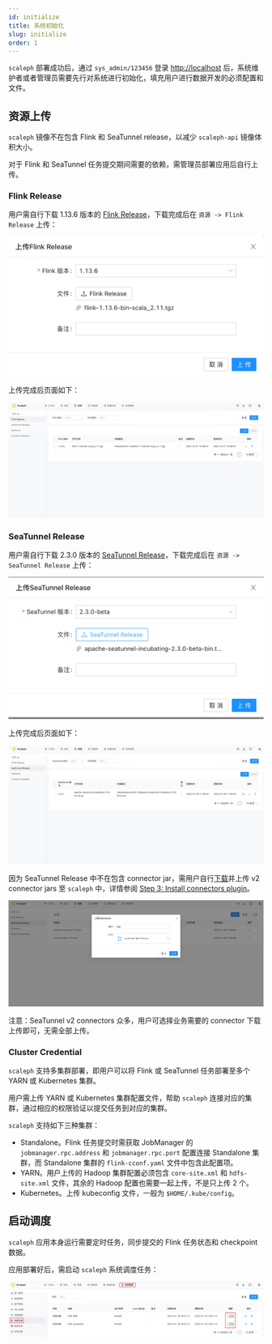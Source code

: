 ```yaml
---
id: initialize
title: 系统初始化
slug: initialize
order: 1
---
```


`scaleph` 部署成功后，通过 `sys_admin/123456` 登录 [http://localhost](http://localhost) 后，系统维护者或者管理员需要先行对系统进行初始化，填充用户进行数据开发的必须配置和文件。

## 资源上传

`scaleph` 镜像不在包含 Flink 和 SeaTunnel release，以减少 `scaleph-api` 镜像体积大小。

对于 Flink 和 SeaTunnel 任务提交期间需要的依赖，需管理员部署应用后自行上传。

### Flink Release

用户需自行下载 1.13.6 版本的 [Flink Release](https://archive.apache.org/dist/flink/flink-1.13.6/)，下载完成后在 `资源 -> Flink Release` 上传：

![upload_flink](../../../site/images/guide/quick-start/initialize/upload_flink.png)

上传完成后页面如下：

![flink_release_list](../../../site/images/guide/quick-start/initialize/flink_release_list.png)

### SeaTunnel Release

用户需自行下载 2.3.0 版本的 [SeaTunnel Release](https://seatunnel.apache.org/download/)，下载完成后在 `资源 -> SeaTunnel Release` 上传：

![upload_seatunnel](../../../site/images/guide/quick-start/initialize/upload_seatunnel.png)

上传完成后页面如下：

![seatunnel_release_list](../../../site/images/guide/quick-start/initialize/seatunnel_release_list.png)

因为 SeaTunnel Release 中不在包含 connector jar，需用户自行[下载](https://repo1.maven.org/maven2/org/apache/seatunnel/)并上传 v2 connector jars 至 `scaleph` 中，详情参阅 [Step 3: Install connectors plugin](https://seatunnel.apache.org/docs/2.3.0/start-v2/locally/deployment#step-3-install-connectors-plugin)。

![seatunnel_connectors](../../../site/images/guide/quick-start/initialize/seatunnel_connectors.png)

注意：SeaTunnel v2 connectors 众多，用户可选择业务需要的 connector 下载上传即可，无需全部上传。

### Cluster Credential

`scaleph` 支持多集群部署，即用户可以将 Flink 或 SeaTunnel 任务部署至多个 YARN 或 Kubernetes 集群。

用户需上传 YARN 或 Kubernetes 集群配置文件，帮助 `scaleph` 连接对应的集群，通过相应的权限验证以提交任务到对应的集群。

`scaleph` 支持如下三种集群：

- Standalone。Flink 任务提交时需获取 JobManager 的 `jobmanager.rpc.address` 和 `jobmanager.rpc.port` 配置连接 Standalone 集群，而 Standalone 集群的 `flink-cconf.yaml` 文件中包含此配置项。
- YARN。用户上传的 Hadoop 集群配置必须包含 `core-site.xml` 和 `hdfs-site.xml` 文件，其余的 Hadoop 配置也需要一起上传，不是只上传 2 个。
- Kubernetes。上传 kubeconfig 文件，一般为 `$HOME/.kube/config`。

## 启动调度

`scaleph` 应用本身运行需要定时任务，同步提交的 Flink 任务状态和 checkpoint 数据。

应用部署好后，需启动 `scaleph` 系统调度任务：

![schedule_system_job](../../../site/images/guide/quick-start/initialize/schedule_system_job.png)

